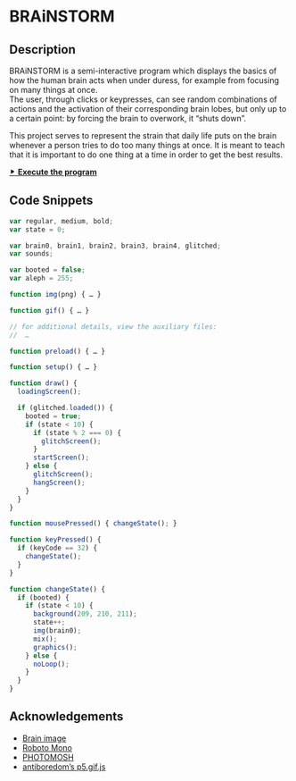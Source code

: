 # BRAiNSTORM

## Description

BRAiNSTORM is a semi-interactive program which displays the basics of how the human brain acts when under duress, for example from focusing on many things at once.  
The user, through clicks or keypresses, can see random combinations of actions and the activation of their corresponding brain lobes, but only up to a certain point: by forcing the brain to overwork, it &ldquo;shuts down&rdquo;.

This project serves to represent the strain that daily life puts on the brain whenever a person tries to do too many things at once. It is meant to teach that it is important to do one thing at a time in order to get the best results.

[⯈ **Execute the program**](https://luferrari.github.io/brainstorm)

## Code Snippets

```js
var regular, medium, bold;
var state = 0;

var brain0, brain1, brain2, brain3, brain4, glitched;
var sounds;

var booted = false;
var aleph = 255;

function img(png) { … }

function gif() { … }

```

```js
// for additional details, view the auxiliary files:
//  …

function preload() { … }

function setup() { … }

function draw() {
  loadingScreen();

  if (glitched.loaded()) {
    booted = true;
    if (state < 10) {
      if (state % 2 === 0) {
        glitchScreen();
      }
      startScreen();
    } else {
      glitchScreen();
      hangScreen();
    }
  }
}

function mousePressed() { changeState(); }

function keyPressed() {
  if (keyCode == 32) {
    changeState();
  }
}
```

```js
function changeState() {
  if (booted) {
    if (state < 10) {
      background(209, 210, 211);
      state++;
      img(brain0);
      mix();
      graphics();
    } else {
      noLoop();
    }
  }
}
```

## Acknowledgements

+ [Brain image](https://newsroom.clevelandclinic.org/2017/06/29/cleveland-clinic-researcher-receives-3-4-m-nih-grant-for-epilepsy-surgery-research/)
+ [Roboto Mono](https://fonts.google.com/specimen/Roboto+Mono)
+ [PHOTOMOSH](https://photomosh.com/)
+ [antiboredom&rsquo;s p5.gif.js](https://github.com/antiboredom/p5.gif.js/tree/master)
